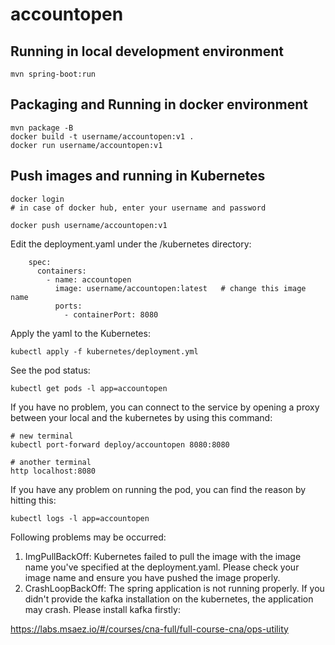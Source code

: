 # accountopen

## Running in local development environment

```
mvn spring-boot:run
```

## Packaging and Running in docker environment

```
mvn package -B
docker build -t username/accountopen:v1 .
docker run username/accountopen:v1
```

## Push images and running in Kubernetes

```
docker login 
# in case of docker hub, enter your username and password

docker push username/accountopen:v1
```

Edit the deployment.yaml under the /kubernetes directory:
```
    spec:
      containers:
        - name: accountopen
          image: username/accountopen:latest   # change this image name
          ports:
            - containerPort: 8080

```

Apply the yaml to the Kubernetes:
```
kubectl apply -f kubernetes/deployment.yml
```

See the pod status:
```
kubectl get pods -l app=accountopen
```

If you have no problem, you can connect to the service by opening a proxy between your local and the kubernetes by using this command:
```
# new terminal
kubectl port-forward deploy/accountopen 8080:8080

# another terminal
http localhost:8080
```

If you have any problem on running the pod, you can find the reason by hitting this:
```
kubectl logs -l app=accountopen
```

Following problems may be occurred:

1. ImgPullBackOff:  Kubernetes failed to pull the image with the image name you've specified at the deployment.yaml. Please check your image name and ensure you have pushed the image properly.
1. CrashLoopBackOff: The spring application is not running properly. If you didn't provide the kafka installation on the kubernetes, the application may crash. Please install kafka firstly:

https://labs.msaez.io/#/courses/cna-full/full-course-cna/ops-utility

